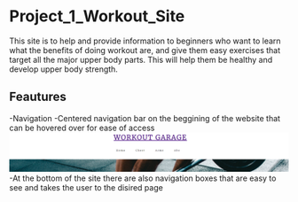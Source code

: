 # Project_1_Workout_Site

This site is to help and provide information to beginners who want to learn what the benefits of doing workout are, and give them easy exercises that target all the major upper body parts. This will help them be healthy and develop upper body strength.

## Feautures

 -Navigation
  -Centered navigation bar on the beggining of the website that can be hovered over for ease of access
  ![](assets/images/top_nav.PNG)
  -At the bottom of the site there are also navigation boxes that are easy to see and takes the user to the disired page
